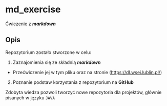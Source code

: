 # md_exercise
Ćwiczenie z **_markdown_**
## Opis
Repozytorium zostało stworzone w celu:
1. Zaznajomienia się ze składnią **_markdown_**
  * Przećwiczenie jej w tym pliku oraz na stronie (https://dl.wsei.lublin.pl/)
2. Poznanie podstaw korzystania z repozytorium na **GitHub**

Zdobyta wiedza pozwoli tworzyć nowe repozytoria dla projektów, głównie pisanych w języku `JAVA`
